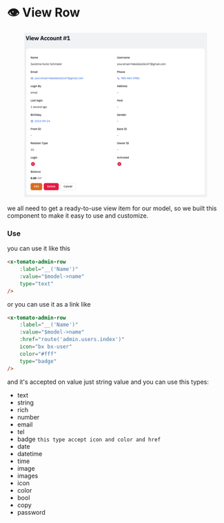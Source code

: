 # 👁 View Row

<figure><img src="../../.gitbook/assets/image (11).png" alt=""><figcaption></figcaption></figure>

we all need to get a ready-to-use view item for our model, so we built this component to make it easy to use and customize.

### Use

you can use it like this

```html
<x-tomato-admin-row 
    :label="__('Name')" 
    :value="$model->name" 
    type="text" 
/>
```

or you can use it as a link like

```html
<x-tomato-admin-row 
    :label="__('Name')" 
    :value="$model->name" 
    :href="route('admin.users.index')" 
    icon="bx bx-user" 
    color="#fff" 
    type="badge" 
/>
```

and it's accepted on value just string value and you can use this types:

* text
* string
* rich
* number
* email
* tel
* badge `this type accept icon and color and href`
* date
* datetime
* time
* image
* images
* icon
* color
* bool
* copy
* password
